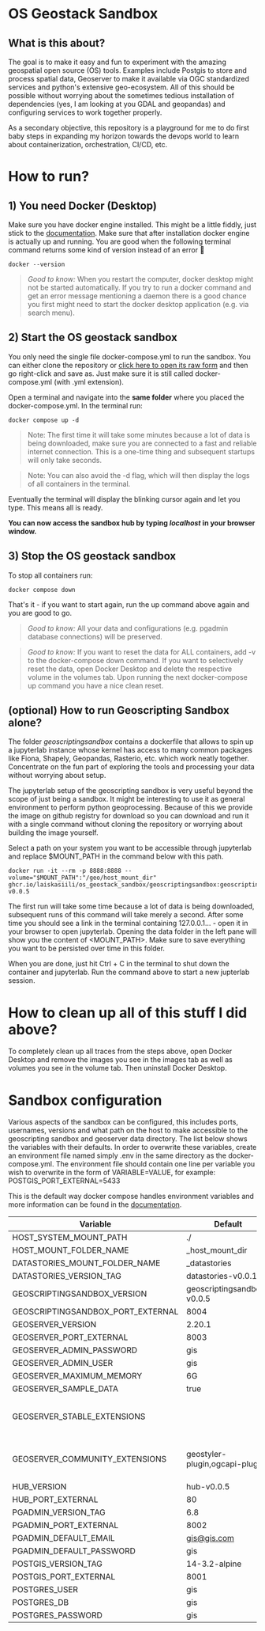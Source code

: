 # OS Geostack Sandbox
## What is this about?
The goal is to make it easy and fun to experiment with the amazing geospatial open source (OS) tools. Examples include
Postgis to store and process spatial data, Geoserver to make it available via OGC standardized services and python's
extensive geo-ecosystem. All of this should be possible without worrying about the sometimes tedious installation of
dependencies (yes, I am looking at you GDAL and geopandas) and configuring services to work together properly.

As a secondary objective, this repository is a playground for me to do first baby steps in expanding my horizon towards
the devops world to learn about containerization, orchestration, CI/CD, etc.

# How to run?

## 1) You need Docker (Desktop)
Make sure you have docker engine installed. This might be a little fiddly, just stick to the
[documentation](https://docs.docker.com/engine/install/). Make sure that after installation docker engine is actually up
and running. You are good when the following terminal command returns some kind of version instead of an error :pray:
```console
docker --version
```

> _Good to know:_ When you restart the computer, docker desktop might not be started automatically. If you try to run a
> docker command and get an error message mentioning a daemon there is a good chance you first might need to start the
> docker desktop application (e.g. via search menu).

## 2) Start the OS geostack sandbox
You only need the single file docker-compose.yml to run the sandbox. You can either clone the repository or [click here
to open its raw form](https://raw.githubusercontent.com/laiskasiili/os_geostack_sandbox/main/docker-compose.yml) and
then go right-click and save as. Just make sure it is still called docker-compose.yml (with .yml extension).

Open a terminal and navigate into the __same folder__ where you placed the docker-compose.yml. In the terminal run:
```console
docker compose up -d
```
> Note: The first time it will take some minutes because a lot of data is being downloaded, make sure you are connected
> to a fast and reliable internet connection. This is a one-time thing and subsequent startups will only take seconds.

> Note: You can also avoid the -d flag, which will then display the logs of all containers in the terminal.

Eventually the terminal will display the blinking cursor again and let you type. This means all is ready.

**You can now access the sandbox hub by typing _localhost_ in your browser window.**


## 3) Stop the OS geostack sandbox

To stop all containers run:
```console
docker compose down
```

That's it - if you want to start again, run the up command above again and you are good to go.

> _Good to know:_ All your data and configurations (e.g. pgadmin database connections) will be preserved.

> _Good to know:_ If you want to reset the data for ALL containers, add -v to the docker-compose down command. If you
> want to selectively reset the data, open Docker Desktop and delete the respective volume in the volumes tab. Upon
> running the next docker-compose up command you have a nice clean reset.

## (optional) How to run Geoscripting Sandbox alone?
The folder _geoscriptingsandbox_ contains a dockerfile that allows to spin up a jupyterlab instance whose kernel has
access to many common packages like Fiona, Shapely, Geopandas, Rasterio, etc. which work neatly together. Concentrate on
the fun part of exploring the tools and processing your data without worrying about setup.

The jupyterlab setup of the geoscripting sandbox is very useful beyond the scope of just being a sandbox. It might be
interesting to use it as general environment to perform python geoprocessing. Because of this we provide the image on
github registry for download so you can download and run it with a single command without cloning the repository or
worrying about building the image yourself.

Select a path on your system you want to be accessible through jupyterlab and replace $MOUNT_PATH in the command below
with this path.

```console
docker run -it --rm -p 8888:8888 --volume="$MOUNT_PATH":"/geo/host_mount_dir" ghcr.io/laiskasiili/os_geostack_sandbox/geoscriptingsandbox:geoscriptingsandbox-v0.0.5
```

The first run will take some time because a lot of data is being downloaded, subsequent runs of this command will take
merely a second. After some time you should see a link in the terminal containing 127.0.0.1... - open it in your browser
to open jupyterlab. Opening the data folder in the left pane will show you the content of <MOUNT_PATH>. Make sure to
save everything you want to be persisted over time in this folder.

When you are done, just hit Ctrl + C in the terminal to shut down the container and jupyterlab. Run the command above to
start a new jupterlab session.

# How to clean up all of this stuff I did above?
To completely clean up all traces from the steps above, open Docker Desktop and remove the images you see in the images
tab as well as volumes you see in the volume tab. Then uninstall Docker Desktop.

# Sandbox configuration
Various aspects of the sandbox can be configured, this includes ports, usernames, versions and what path on the host to
make accessible to the geoscripting sandbox and geoserver data directory. The list below shows the variables with their
defaults. In order to overwrite these variables, create an environment file named simply .env in the same directory as
the docker-compose.yml. The environment file should contain one line per variable you wish to overwrite in the form of
VARIABLE=VALUE, for example: POSTGIS_PORT_EXTERNAL=5433

This is the default way docker compose handles environment variables and more information can be found in the
[documentation](https://docs.docker.com/compose/environment-variables/).

| Variable                          | Default                        | Notes                                                                                                                                |
| --------------------------------- | ------------------------------ | ------------------------------------------------------------------------------------------------------------------------------------ |
| HOST_SYSTEM_MOUNT_PATH            | ./                             |                                                                                                                                      |
| HOST_MOUNT_FOLDER_NAME            | _host_mount_dir                |                                                                                                                                      |
| DATASTORIES_MOUNT_FOLDER_NAME     | _datastories                   |                                                                                                                                      |
| DATASTORIES_VERSION_TAG           | datastories-v0.0.1             |                                                                                                                                      |
| GEOSCRIPTINGSANDBOX_VERSION       | geoscriptingsandbox-v0.0.5     |                                                                                                                                      |
| GEOSCRIPTINGSANDBOX_PORT_EXTERNAL | 8004                           |                                                                                                                                      |
| GEOSERVER_VERSION                 | 2.20.1                         |                                                                                                                                      |
| GEOSERVER_PORT_EXTERNAL           | 8003                           |                                                                                                                                      |
| GEOSERVER_ADMIN_PASSWORD          | gis                            |                                                                                                                                      |
| GEOSERVER_ADMIN_USER              | gis                            |                                                                                                                                      |
| GEOSERVER_MAXIMUM_MEMORY          | 6G                             |                                                                                                                                      |
| GEOSERVER_SAMPLE_DATA             | true                           |                                                                                                                                      |
| GEOSERVER_STABLE_EXTENSIONS       |                                | [Stable extensions that can be activated](https://github.com/kartoza/docker-geoserver/blob/master/build_data/stable_plugins.txt)       |
| GEOSERVER_COMMUNITY_EXTENSIONS    | geostyler-plugin,ogcapi-plugin | [Community extensions that can be activated](https://github.com/kartoza/docker-geoserver/blob/master/build_data/community_plugins.txt) |
| HUB_VERSION                       | hub-v0.0.5                     |                                                                                                                                      |
| HUB_PORT_EXTERNAL                 | 80                             |                                                                                                                                      |
| PGADMIN_VERSION_TAG               | 6.8                            |                                                                                                                                      |
| PGADMIN_PORT_EXTERNAL             | 8002                           |                                                                                                                                      |
| PGADMIN_DEFAULT_EMAIL             | gis@gis.com                    |                                                                                                                                      |
| PGADMIN_DEFAULT_PASSWORD          | gis                            |                                                                                                                                      |
| POSTGIS_VERSION_TAG               | 14-3.2-alpine                  |                                                                                                                                      |
| POSTGIS_PORT_EXTERNAL             | 8001                           |                                                                                                                                      |
| POSTGRES_USER                     | gis                            |                                                                                                                                      |
| POSTGRES_DB                       | gis                            |                                                                                                                                      |
| POSTGRES_PASSWORD                 | gis                            |                                                                                                                                      |
